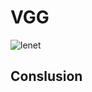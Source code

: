 # VGG

![lenet](https://cdn.jsdelivr.net/gh/hucorz/image-processing-by-dl/img/classification/VGG.webp)

## Conslusion

